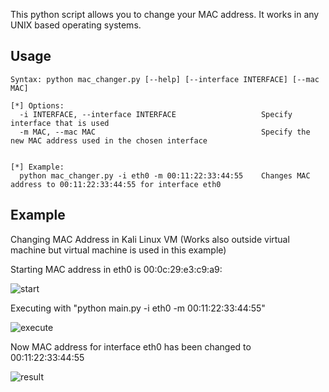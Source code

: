 This python script allows you to change your MAC address. It works in any UNIX based operating systems.

## Usage

```
Syntax: python mac_changer.py [--help] [--interface INTERFACE] [--mac MAC]

[*] Options:
  -i INTERFACE, --interface INTERFACE                   Specify interface that is used
  -m MAC, --mac MAC                                     Specify the new MAC address used in the chosen interface


[*] Example:
  python mac_changer.py -i eth0 -m 00:11:22:33:44:55    Changes MAC address to 00:11:22:33:44:55 for interface eth0

```

## Example

Changing MAC Address in Kali Linux VM (Works also outside virtual machine but virtual machine is used in this example)

Starting MAC address in eth0 is 00:0c:29:e3:c9:a9:

![start](https://user-images.githubusercontent.com/72817588/171943677-553b30db-726c-4598-9246-a098bfdcde72.jpg)

Executing with "python main.py -i eth0 -m 00:11:22:33:44:55"

![execute](https://user-images.githubusercontent.com/72817588/171944638-1a140414-6bd0-4ad9-b3b9-2b9b09c75efb.jpg)

Now MAC address for interface eth0 has been changed to 00:11:22:33:44:55

![result](https://user-images.githubusercontent.com/72817588/171945217-d0211ea9-5715-4ff1-8ba3-89a47d163b8d.jpg)
